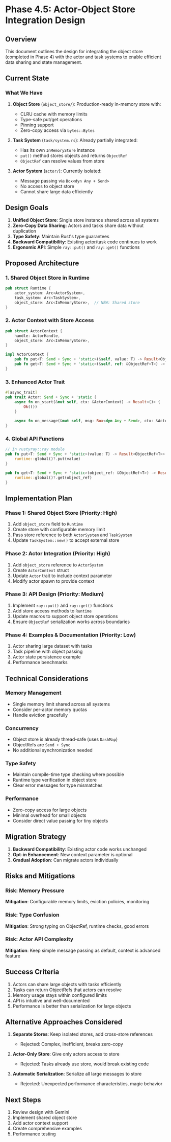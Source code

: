 # Phase 4.5: Actor-Object Store Integration Design

## Overview

This document outlines the design for integrating the object store (completed in Phase 4) with the actor and task systems to enable efficient data sharing and state management.

## Current State

### What We Have
1. **Object Store** (`object_store/`): Production-ready in-memory store with:
   - CLRU cache with memory limits
   - Type-safe put/get operations
   - Pinning support
   - Zero-copy access via `bytes::Bytes`

2. **Task System** (`task/system.rs`): Already partially integrated:
   - Has its own `InMemoryStore` instance
   - `put()` method stores objects and returns `ObjectRef`
   - `ObjectRef` can resolve values from store

3. **Actor System** (`actor/`): Currently isolated:
   - Message passing via `Box<dyn Any + Send>`
   - No access to object store
   - Cannot share large data efficiently

## Design Goals

1. **Unified Object Store**: Single store instance shared across all systems
2. **Zero-Copy Data Sharing**: Actors and tasks share data without duplication
3. **Type Safety**: Maintain Rust's type guarantees
4. **Backward Compatibility**: Existing actor/task code continues to work
5. **Ergonomic API**: Simple `ray::put()` and `ray::get()` functions

## Proposed Architecture

### 1. Shared Object Store in Runtime

```rust
pub struct Runtime {
    actor_system: Arc<ActorSystem>,
    task_system: Arc<TaskSystem>,
    object_store: Arc<InMemoryStore>,  // NEW: Shared store
}
```

### 2. Actor Context with Store Access

```rust
pub struct ActorContext {
    handle: ActorHandle,
    object_store: Arc<InMemoryStore>,
}

impl ActorContext {
    pub fn put<T: Send + Sync + 'static>(&self, value: T) -> Result<ObjectRef<T>>;
    pub fn get<T: Send + Sync + 'static>(&self, ref: &ObjectRef<T>) -> Result<T>;
}
```

### 3. Enhanced Actor Trait

```rust
#[async_trait]
pub trait Actor: Send + Sync + 'static {
    async fn on_start(&mut self, ctx: &ActorContext) -> Result<()> {
        Ok(())
    }
    
    async fn on_message(&mut self, msg: Box<dyn Any + Send>, ctx: &ActorContext) -> Result<()>;
}
```

### 4. Global API Functions

```rust
// In rustyray::ray module
pub fn put<T: Send + Sync + 'static>(value: T) -> Result<ObjectRef<T>> {
    runtime::global()?.put(value)
}

pub fn get<T: Send + Sync + 'static>(object_ref: &ObjectRef<T>) -> Result<T> {
    runtime::global()?.get(object_ref)
}
```

## Implementation Plan

### Phase 1: Shared Object Store (Priority: High)
1. Add `object_store` field to `Runtime`
2. Create store with configurable memory limit
3. Pass store reference to both `ActorSystem` and `TaskSystem`
4. Update `TaskSystem::new()` to accept external store

### Phase 2: Actor Integration (Priority: High)
1. Add `object_store` reference to `ActorSystem`
2. Create `ActorContext` struct
3. Update `Actor` trait to include context parameter
4. Modify actor spawn to provide context

### Phase 3: API Design (Priority: Medium)
1. Implement `ray::put()` and `ray::get()` functions
2. Add store access methods to `Runtime`
3. Update macros to support object store operations
4. Ensure `ObjectRef` serialization works across boundaries

### Phase 4: Examples & Documentation (Priority: Low)
1. Actor sharing large dataset with tasks
2. Task pipeline with object passing
3. Actor state persistence example
4. Performance benchmarks

## Technical Considerations

### Memory Management
- Single memory limit shared across all systems
- Consider per-actor memory quotas
- Handle eviction gracefully

### Concurrency
- Object store is already thread-safe (uses `DashMap`)
- ObjectRefs are `Send + Sync`
- No additional synchronization needed

### Type Safety
- Maintain compile-time type checking where possible
- Runtime type verification in object store
- Clear error messages for type mismatches

### Performance
- Zero-copy access for large objects
- Minimal overhead for small objects
- Consider direct value passing for tiny objects

## Migration Strategy

1. **Backward Compatibility**: Existing actor code works unchanged
2. **Opt-in Enhancement**: New context parameter is optional
3. **Gradual Adoption**: Can migrate actors individually

## Risks and Mitigations

### Risk: Memory Pressure
**Mitigation**: Configurable memory limits, eviction policies, monitoring

### Risk: Type Confusion
**Mitigation**: Strong typing on ObjectRef, runtime checks, good errors

### Risk: Actor API Complexity
**Mitigation**: Keep simple message passing as default, context is advanced feature

## Success Criteria

1. Actors can share large objects with tasks efficiently
2. Tasks can return ObjectRefs that actors can resolve
3. Memory usage stays within configured limits
4. API is intuitive and well-documented
5. Performance is better than serialization for large objects

## Alternative Approaches Considered

1. **Separate Stores**: Keep isolated stores, add cross-store references
   - Rejected: Complex, inefficient, breaks zero-copy

2. **Actor-Only Store**: Give only actors access to store
   - Rejected: Tasks already use store, would break existing code

3. **Automatic Serialization**: Serialize all large messages to store
   - Rejected: Unexpected performance characteristics, magic behavior

## Next Steps

1. Review design with Gemini
2. Implement shared object store
3. Add actor context support
4. Create comprehensive examples
5. Performance testing